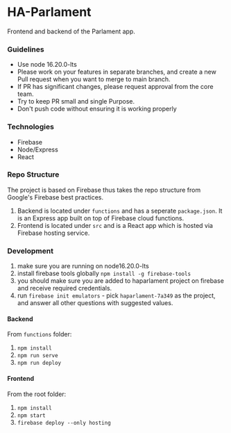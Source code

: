 # HA-Parlament 

Frontend and backend of the Parlament app.

### Guidelines
- Use node 16.20.0-lts
- Please work on your features in separate branches, and create a new Pull request when you want to merge to main branch.
- If PR has significant changes, please request approval from the core team.
- Try to keep PR small and single Purpose.
- Don't push code without ensuring it is working properly

### Technologies
- Firebase
- Node/Express
- React

### Repo Structure 
The project is based on Firebase thus takes the repo structure from Google's Firebase best practices.

1. Backend is located under `functions` and has a seperate `package.json`. It is an Express app built on top of Firebase cloud functions.
2. Frontend is located under `src` and is a React app which is hosted via Firebase hosting service.

### Development

1. make sure you are running on node16.20.0-lts
2. install firebase tools globally `npm install -g firebase-tools`
3. you should make sure you are added to haparlament project on firebase and receive required credentials.
4. run `firebase init emulators` - pick `haparlament-7a349` as the project, and answer all other questions with suggested values.

#### Backend

From `functions` folder:

1. `npm install`
2. `npm run serve`
3. `npm run deploy`

#### Frontend

From the root folder:

1. `npm install`
2. `npm start`
3. `firebase deploy --only hosting`
